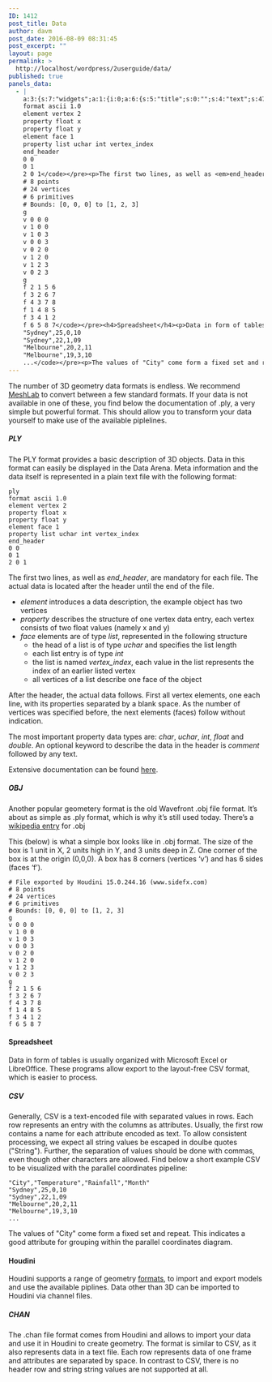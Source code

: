 ```yaml
---
ID: 1412
post_title: Data
author: davm
post_date: 2016-08-09 08:31:45
post_excerpt: ""
layout: page
permalink: >
  http://localhost/wordpress/2userguide/data/
published: true
panels_data:
  - |
    a:3:{s:7:"widgets";a:1:{i:0;a:6:{s:5:"title";s:0:"";s:4:"text";s:4756:"<p>The number of 3D geometry data formats is endless.<br />We recommend <a href="http://meshlab.sourceforge.net/">MeshLab</a> to convert between a few standard formats.<br />If your data is not available in one of these, you find below the documentation of .ply, a very simple but powerful format.<br />This should allow you to transform your data yourself to make use of the available piplelines.</p><h5>PLY</h5><p>The PLY format provides a basic description of 3D objects. Data in this format can easily be displayed in the Data Arena.<br />Meta information and the data itself is represented in a plain text file with the following format:</p><pre><code>ply
    format ascii 1.0  
    element vertex 2
    property float x
    property float y
    element face 1 
    property list uchar int vertex_index
    end_header
    0 0
    0 1
    2 0 1</code></pre><p>The first two lines, as well as <em>end_header</em>, are mandatory for each file. The actual data is located after the header until the end of the file.</p><ul><li><em>element</em> introduces a data description, the example object has two vertices</li><li><em>property</em> describes the structure of one vertex data entry, each vertex consists of two float values (namely x and y)</li><li><em>face</em> elements are of type <em>list</em>, represented in the following structure<ul><li>the head of a list is of type <em>uchar</em> and specifies the list length</li><li>each list entry is of type <em>int</em></li><li>the list is named <em>vertex_index</em>, each value in the list represents the index of an earlier listed vertex</li><li>all vertices of a list describe one face of the object</li></ul></li></ul><p>After the header, the actual data follows. First all vertex elements, one each line, with its properties separated by a blank space.<br />As the number of vertices was specified before, the next elements (faces) follow without indication.</p><p>The most important property data types are: <em>char</em>, <em>uchar</em>, <em>int</em>, <em>float</em> and <em>double</em>.<br />An optional keyword to describe the data in the header is <em>comment</em> followed by any text.</p><p>Extensive documentation can be found <a href="http://paulbourke.net/dataformats/ply/">here</a>.</p><h5>OBJ</h5><p>Another popular geometery format is the old Wavefront .obj file format.<br />It’s about as simple as .ply format, which is why it’s still used today.<br />There’s a <a href="https://en.wikipedia.org/wiki/Wavefront_.obj_file">wikipedia entry</a> for .obj</p><p>This (below) is what a simple box looks like in .obj format.<br />The size of the box is 1 unit in X, 2 units high in Y, and 3 units deep in Z.<br />One corner of the box is at the origin (0,0,0). A box has 8 corners (vertices ‘v’)<br />and has 6 sides (faces ‘f’).</p><pre><code># File exported by Houdini 15.0.244.16 (www.sidefx.com)
    # 8 points
    # 24 vertices
    # 6 primitives
    # Bounds: [0, 0, 0] to [1, 2, 3]
    g
    v 0 0 0
    v 1 0 0
    v 1 0 3
    v 0 0 3
    v 0 2 0
    v 1 2 0
    v 1 2 3
    v 0 2 3
    g
    f 2 1 5 6
    f 3 2 6 7
    f 4 3 7 8
    f 1 4 8 5
    f 3 4 1 2
    f 6 5 8 7</code></pre><h4>Spreadsheet</h4><p>Data in form of tables is usually organized with Microsoft Excel or LibreOffice.<br />These programs allow export to the layout-free CSV format, which is easier to process.</p><h5>CSV</h5><p>Generally, CSV is a text-encoded file with separated values in rows.<br />Each row represents an entry with the columns as attributes.<br />Usually, the first row contains a name for each attribute encoded as text.<br />To allow consistent processing, we expect all string values be escaped in doulbe quotes ("String").<br />Further, the separation of values should be done with commas, even though other characters are allowed.<br />Find below a short example CSV to be visualized with the parallel coordinates pipeline:</p><pre><code>"City","Temperature","Rainfall","Month"
    "Sydney",25,0,10
    "Sydney",22,1,09
    "Melbourne",20,2,11
    "Melbourne",19,3,10
    ...</code></pre><p>The values of "City" come form a fixed set and repeat.<br />This indicates a good attribute for grouping within the parallel coordinates diagram.</p><h4>Houdini</h4><p>Houdini supports a range of geometry <a href="http://www.sidefx.com/docs/houdini15.0/io/formats/channel_formats">formats</a>, to import and export models and use the available piplines.<br />Data other than 3D can be imported to Houdini via channel files.</p><h5>CHAN</h5><p>The .chan file format comes from Houdini and allows to import your data and use it in Houdini to create geometry.<br />The format is similar to CSV, as it also represents data in a text file.<br />Each row represents data of one frame and attributes are separated by space.<br />In contrast to CSV, there is no header row and string string values are not supported at all.</p>";s:20:"text_selected_editor";s:4:"tmce";s:5:"autop";b:1;s:12:"_sow_form_id";s:13:"57a99536f293b";s:11:"panels_info";a:7:{s:5:"class";s:31:"SiteOrigin_Widget_Editor_Widget";s:3:"raw";b:0;s:4:"grid";i:0;s:4:"cell";i:0;s:2:"id";i:0;s:9:"widget_id";s:36:"cb19230b-f332-4ffe-b55a-ccd3868ff53c";s:5:"style";a:1:{s:18:"background_display";s:4:"tile";}}}}s:5:"grids";a:1:{i:0;a:2:{s:5:"cells";i:1;s:5:"style";a:4:{s:7:"padding";s:4:"10px";s:5:"align";s:0:"";s:16:"background_image";b:0;s:14:"column_padding";s:0:"";}}}s:10:"grid_cells";a:1:{i:0;a:2:{s:4:"grid";i:0;s:6:"weight";i:1;}}}
---
```

The number of 3D geometry data formats is endless.
We recommend <a href="http://meshlab.sourceforge.net/">MeshLab</a> to convert between a few standard formats.
If your data is not available in one of these, you find below the documentation of .ply, a very simple but powerful format.
This should allow you to transform your data yourself to make use of the available piplelines.
<h5>PLY</h5>
The PLY format provides a basic description of 3D objects. Data in this format can easily be displayed in the Data Arena.
Meta information and the data itself is represented in a plain text file with the following format:
<pre><code>ply
format ascii 1.0  
element vertex 2
property float x
property float y
element face 1 
property list uchar int vertex_index
end_header
0 0
0 1
2 0 1</code></pre>
The first two lines, as well as <em>end_header</em>, are mandatory for each file. The actual data is located after the header until the end of the file.
<ul>
 	<li><em>element</em> introduces a data description, the example object has two vertices</li>
 	<li><em>property</em> describes the structure of one vertex data entry, each vertex consists of two float values (namely x and y)</li>
 	<li><em>face</em> elements are of type <em>list</em>, represented in the following structure
<ul>
 	<li>the head of a list is of type <em>uchar</em> and specifies the list length</li>
 	<li>each list entry is of type <em>int</em></li>
 	<li>the list is named <em>vertex_index</em>, each value in the list represents the index of an earlier listed vertex</li>
 	<li>all vertices of a list describe one face of the object</li>
</ul>
</li>
</ul>
After the header, the actual data follows. First all vertex elements, one each line, with its properties separated by a blank space.
As the number of vertices was specified before, the next elements (faces) follow without indication.

The most important property data types are: <em>char</em>, <em>uchar</em>, <em>int</em>, <em>float</em> and <em>double</em>.
An optional keyword to describe the data in the header is <em>comment</em> followed by any text.

Extensive documentation can be found <a href="http://paulbourke.net/dataformats/ply/">here</a>.
<h5>OBJ</h5>
Another popular geometery format is the old Wavefront .obj file format.
It’s about as simple as .ply format, which is why it’s still used today.
There’s a <a href="https://en.wikipedia.org/wiki/Wavefront_.obj_file">wikipedia entry</a> for .obj

This (below) is what a simple box looks like in .obj format.
The size of the box is 1 unit in X, 2 units high in Y, and 3 units deep in Z.
One corner of the box is at the origin (0,0,0). A box has 8 corners (vertices ‘v’)
and has 6 sides (faces ‘f’).
<pre><code># File exported by Houdini 15.0.244.16 (www.sidefx.com)
# 8 points
# 24 vertices
# 6 primitives
# Bounds: [0, 0, 0] to [1, 2, 3]
g
v 0 0 0
v 1 0 0
v 1 0 3
v 0 0 3
v 0 2 0
v 1 2 0
v 1 2 3
v 0 2 3
g
f 2 1 5 6
f 3 2 6 7
f 4 3 7 8
f 1 4 8 5
f 3 4 1 2
f 6 5 8 7</code></pre>
<h4>Spreadsheet</h4>
Data in form of tables is usually organized with Microsoft Excel or LibreOffice.
These programs allow export to the layout-free CSV format, which is easier to process.
<h5>CSV</h5>
Generally, CSV is a text-encoded file with separated values in rows.
Each row represents an entry with the columns as attributes.
Usually, the first row contains a name for each attribute encoded as text.
To allow consistent processing, we expect all string values be escaped in doulbe quotes ("String").
Further, the separation of values should be done with commas, even though other characters are allowed.
Find below a short example CSV to be visualized with the parallel coordinates pipeline:
<pre><code>"City","Temperature","Rainfall","Month"
"Sydney",25,0,10
"Sydney",22,1,09
"Melbourne",20,2,11
"Melbourne",19,3,10
...</code></pre>
The values of "City" come form a fixed set and repeat.
This indicates a good attribute for grouping within the parallel coordinates diagram.
<h4>Houdini</h4>
Houdini supports a range of geometry <a href="http://www.sidefx.com/docs/houdini15.0/io/formats/channel_formats">formats</a>, to import and export models and use the available piplines.
Data other than 3D can be imported to Houdini via channel files.
<h5>CHAN</h5>
The .chan file format comes from Houdini and allows to import your data and use it in Houdini to create geometry.
The format is similar to CSV, as it also represents data in a text file.
Each row represents data of one frame and attributes are separated by space.
In contrast to CSV, there is no header row and string string values are not supported at all.